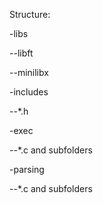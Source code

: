 <p />Structure:
<p />-libs
<p />--libft
<p />--minilibx
<p />-includes
<p />--*.h
<p />-exec
<p />--*.c and subfolders
<p />-parsing
<p />--*.c and subfolders
